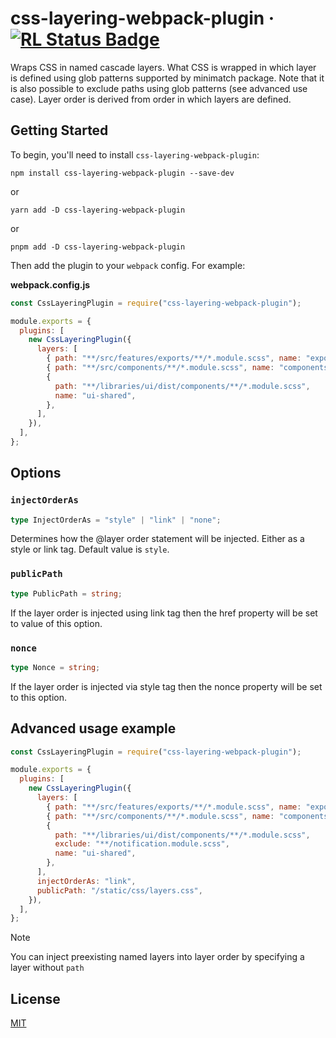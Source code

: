 # css-layering-webpack-plugin &middot; [![RL Status Badge](https://secure.software/npm/badge/css-layering-webpack-plugin)](https://secure.software/npm/packages/css-layering-webpack-plugin)

Wraps CSS in named cascade layers. What CSS is wrapped in which layer is defined using glob patterns supported by minimatch package. Note that it is also possible to exclude paths using glob patterns (see advanced use case). Layer order is derived from order in which layers are defined.

## Getting Started

To begin, you'll need to install `css-layering-webpack-plugin`:

```console
npm install css-layering-webpack-plugin --save-dev
```

or

```console
yarn add -D css-layering-webpack-plugin
```

or

```console
pnpm add -D css-layering-webpack-plugin
```

Then add the plugin to your `webpack` config. For example:

**webpack.config.js**

```js
const CssLayeringPlugin = require("css-layering-webpack-plugin");

module.exports = {
  plugins: [
    new CssLayeringPlugin({
      layers: [
        { path: "**/src/features/exports/**/*.module.scss", name: "exports" },
        { path: "**/src/components/**/*.module.scss", name: "components" },
        {
          path: "**/libraries/ui/dist/components/**/*.module.scss",
          name: "ui-shared",
        },
      ],
    }),
  ],
};
```

## Options

### `injectOrderAs`

```ts
type InjectOrderAs = "style" | "link" | "none";
```

Determines how the @layer order statement will be injected. Either as a style or link tag. Default value is `style`.

### `publicPath`

```ts
type PublicPath = string;
```

If the layer order is injected using link tag then the href property will be set to value of this option.

### `nonce`

```ts
type Nonce = string;
```

If the layer order is injected via style tag then the nonce property will be set to this option.

## Advanced usage example

```js
const CssLayeringPlugin = require("css-layering-webpack-plugin");

module.exports = {
  plugins: [
    new CssLayeringPlugin({
      layers: [
        { path: "**/src/features/exports/**/*.module.scss", name: "exports" },
        { path: "**/src/components/**/*.module.scss", name: "components" },
        {
          path: "**/libraries/ui/dist/components/**/*.module.scss",
          exclude: "**/notification.module.scss",
          name: "ui-shared",
        },
      ],
      injectOrderAs: "link",
      publicPath: "/static/css/layers.css",
    }),
  ],
};
```

> [!Note]
>
> You can inject preexisting named layers into layer order by specifying a layer without `path`

## License

[MIT](./LICENSE)
